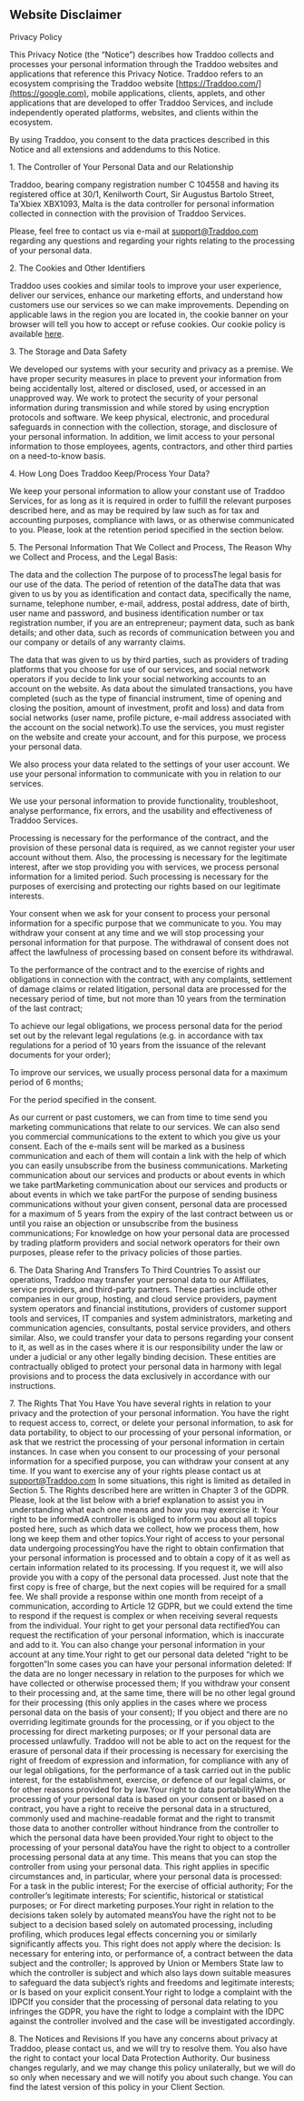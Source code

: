 ﻿## Website Disclaimer

Privacy Policy

This Privacy Notice (the “Notice”) describes how Traddoo collects and processes your personal information through the Traddoo websites and applications that reference this Privacy Notice. Traddoo refers to an ecosystem comprising the Traddoo website [https://Traddoo.com/](https://google.com), mobile applications, clients, applets, and other applications that are developed to offer Traddoo Services, and include independently operated platforms, websites, and clients within the ecosystem.

By using Traddoo, you consent to the data practices described in this Notice and all extensions and addendums to this Notice.

1\. The Controller of Your Personal Data and our Relationship

Traddoo, bearing company registration number C 104558 and having its registered office at 30/1, Kenilworth Court, Sir Augustus Bartolo Street, Ta’Xbiex XBX1093, Malta is the data controller for personal information collected in connection with the provision of Traddoo Services.

Please, feel free to contact us via e-mail at support@Traddoo.com regarding any questions and regarding your rights relating to the processing of your personal data.

2\. The Cookies and Other Identifiers

Traddoo uses cookies and similar tools to improve your user experience, deliver our services, enhance our marketing efforts, and understand how customers use our services so we can make improvements. Depending on applicable laws in the region you are located in, the cookie banner on your browser will tell you how to accept or refuse cookies. Our cookie policy is available [here](https://google.com).

3\. The Storage and Data Safety

We developed our systems with your security and privacy as a premise. We have proper security measures in place to prevent your information from being accidentally lost, altered or disclosed, used, or accessed in an unapproved way. We work to protect the security of your personal information during transmission and while stored by using encryption protocols and software. We keep physical, electronic, and procedural safeguards in connection with the collection, storage, and disclosure of your personal information. In addition, we limit access to your personal information to those employees, agents, contractors, and other third parties on a need-to-know basis.

4\. How Long Does Traddoo Keep/Process Your Data?

We keep your personal information to allow your constant use of Traddoo Services, for as long as it is required in order to fulfill the relevant purposes described here, and as may be required by law such as for tax and accounting purposes, compliance with laws, or as otherwise communicated to you. Please, look at the retention period specified in the section below.

5\. The Personal Information That We Collect and Process, The Reason Why we Collect and Process, and the Legal Basis:

The data and the collection The purpose of to processThe legal basis for our use of the data. The period of retention of the dataThe data that was given to us by you as identification and contact data, specifically the name, surname, telephone number, e-mail, address, postal address, date of birth, user name and password, and business identification number or tax registration number, if you are an entrepreneur; payment data, such as bank details; and other data, such as records of communication between you and our company or details of any warranty claims.

The data that was given to us by third parties, such as providers of trading platforms that you choose for use of our services, and social network operators if you decide to link your social networking accounts to an account on the website. As data about the simulated transactions, you have completed (such as the type of financial instrument, time of opening and closing the position, amount of investment, profit and loss) and data from social networks (user name, profile picture, e-mail address associated with the account on the social network).To use the services, you must register on the website and create your account, and for this purpose, we process your personal data.

We also process your data related to the settings of your user account. We use your personal information to communicate with you in relation to our services.

We use your personal information to provide functionality, troubleshoot, analyse performance, fix errors, and the usability and effectiveness of Traddoo Services.

Processing is necessary for the performance of the contract, and the provision of these personal data is required, as we cannot register your user account without them. Also, the processing is necessary for the legitimate interest, after we stop providing you with services, we process personal information for a limited period. Such processing is necessary for the purposes of exercising and protecting our rights based on our legitimate interests.

Your consent when we ask for your consent to process your personal information for a specific purpose that we communicate to you. You may withdraw your consent at any time and we will stop processing your personal information for that purpose. The withdrawal of consent does not affect the lawfulness of processing based on consent before its withdrawal.

To the performance of the contract and to the exercise of rights and obligations in connection with the contract, with any complaints, settlement of damage claims or related litigation, personal data are processed for the necessary period of time, but not more than 10 years from the termination of the last contract;

To achieve our legal obligations, we process personal data for the period set out by the relevant legal regulations (e.g. in accordance with tax regulations for a period of 10 years from the issuance of the relevant documents for your order);

To improve our services, we usually process personal data for a maximum period of 6 months;

For the period specified in the consent.

As our current or past customers, we can from time to time send you marketing communications that relate to our services. We can also send you commercial communications to the extent to which you give us your consent. Each of the e-mails sent will be marked as a business communication and each of them will contain a link with the help of which you can easily unsubscribe from the business communications. Marketing communication about our services and products or about events in which we take partMarketing communication about our services and products or about events in which we take partFor the purpose of sending business communications without your given consent, personal data are processed for a maximum of 5 years from the expiry of the last contract between us or until you raise an objection or unsubscribe from the business communications; For knowledge on how your personal data are processed by trading platform providers and social network operators for their own purposes, please refer to the privacy policies of those parties.

6\. The Data Sharing And Transfers To Third Countries To assist our operations, Traddoo may transfer your personal data to our Affiliates, service providers, and third-party partners. These parties include other companies in our group, hosting, and cloud service providers, payment system operators and financial institutions, providers of customer support tools and services, IT companies and system administrators, marketing and communication agencies, consultants, postal service providers, and others similar. Also, we could transfer your data to persons regarding your consent to it, as well as in the cases where it is our responsibility under the law or under a judicial or any other legally binding decision. These entities are contractually obliged to protect your personal data in harmony with legal provisions and to process the data exclusively in accordance with our instructions.

7\. The Rights That You Have You have several rights in relation to your privacy and the protection of your personal information. You have the right to request access to, correct, or delete your personal information, to ask for data portability, to object to our processing of your personal information, or ask that we restrict the processing of your personal information in certain instances. In case when you consent to our processing of your personal information for a specified purpose, you can withdraw your consent at any time. If you want to exercise any of your rights please contact us at support@Traddoo.com In some situations, this right is limited as detailed in Section 5. The Rights described here are written in Chapter 3 of the GDPR. Please, look at the list below with a brief explanation to assist you in understanding what each one means and how you may exercise it:   Your right to be informedA controller is obliged to inform you about all topics posted here, such as which data we collect, how we process them, how long we keep them and other topics.Your right of access to your personal data undergoing processingYou have the right to obtain confirmation that your personal information is processed and to obtain a copy of it as well as certain information related to its processing. If you request it, we will also provide you with a copy of the personal data processed. Just note that the first copy is free of charge, but the next copies will be required for a small fee. We shall provide a response within one month from receipt of a communication, according to Article 12 GDPR, but we could extend the time to respond if the request is complex or when receiving several requests from the individual. Your right to get your personal data rectifiedYou can request the rectification of your personal information, which is inaccurate and add to it. You can also change your personal information in your account at any time.Your right to get our personal data deleted “right to be forgotten”In some cases you can have your personal information deleted: If the data are no longer necessary in relation to the purposes for which we have collected or otherwise processed them; If you withdraw your consent to their processing and, at the same time, there will be no other legal ground for their processing (this only applies in the cases where we process personal data on the basis of your consent); If you object and there are no overriding legitimate grounds for the processing, or if you object to the processing for direct marketing purposes; or If your personal data are processed unlawfully. Traddoo will not be able to act on the request for the erasure of personal data if their processing is necessary for exercising the right of freedom of expression and information, for compliance with any of our legal obligations, for the performance of a task carried out in the public interest, for the establishment, exercise, or defence of our legal claims, or for other reasons provided for by law.Your right to data portabilityWhen the processing of your personal data is based on your consent or based on a contract, you have a right to receive the personal data in a structured, commonly used and machine-readable format and the right to transmit those data to another controller without hindrance from the controller to which the personal data have been provided.Your right to object to the processing of your personal dataYou have the right to object to a controller processing personal data at any time. This means that you can stop the controller from using your personal data. This right applies in specific circumstances and, in particular, where your personal data is processed: For a task in the public interest; For the exercise of official authority; For the controller’s legitimate interests; For scientific, historical or statistical purposes; or For direct marketing purposes.Your right in relation to the decisions taken solely by automated meansYou have the right not to be subject to a decision based solely on automated processing, including profiling, which produces legal effects concerning you or similarly significantly affects you. This right does not apply where the decision: Is necessary for entering into, or performance of, a contract between the data subject and the controller; Is approved by Union or Members State law to which the controller is subject and which also lays down suitable measures to safeguard the data subject’s rights and freedoms and legitimate interests; or Is based on your explicit consent.Your right to lodge a complaint with the IDPCIf you consider that the processing of personal data relating to you infringes the GDPR, you have the right to lodge a complaint with the IDPC against the controller involved and the case will be investigated accordingly.

8\. The Notices and Revisions If you have any concerns about privacy at Traddoo, please contact us, and we will try to resolve them. You also have the right to contact your local Data Protection Authority. Our business changes regularly, and we may change this policy unilaterally, but we will do so only when necessary and we will notify you about such change. You can find the latest version of this policy in your Client Section.
